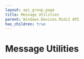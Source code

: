 ```yaml
---
layout: api_group_page
title: Message Utilities
parent: Windows.Devices.Midi2 API
has_children: true
---
```


# Message Utilities

